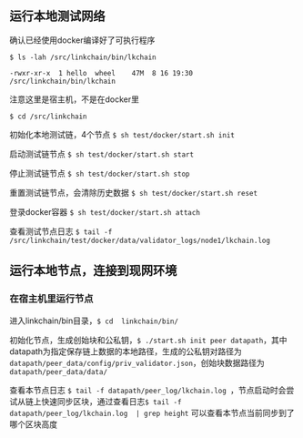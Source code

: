 ## 运行本地测试网络

确认已经使用docker编译好了可执行程序

`$ ls -lah /src/linkchain/bin/lkchain`

```
-rwxr-xr-x  1 hello  wheel    47M  8 16 19:30 /src/linkchain/bin/lkchain
```

注意这里是宿主机，不是在docker里

`$ cd /src/linkchain`

初始化本地测试链，4个节点 `$ sh test/docker/start.sh init`

启动测试链节点 `$ sh test/docker/start.sh start`

停止测试链节点 `$ sh test/docker/start.sh stop`

重置测试链节点，会清除历史数据 `$ sh test/docker/start.sh reset`

登录docker容器 `$ sh test/docker/start.sh attach`

查看测试节点日志 `$ tail -f /src/linkchain/test/docker/data/validator_logs/node1/lkchain.log`


## 运行本地节点，连接到现网环境
### 在宿主机里运行节点
进入linkchain/bin目录，`$ cd  linkchain/bin/`

初始化节点，生成创始块和公私钥，`$ ./start.sh init peer datapath`，其中datapath为指定保存链上数据的本地路径，生成的公私钥对路径为`datapath/peer_data/config/priv_validator.json`，创始块数据路径为`datapath/peer_data/data/`

查看本节点日志 `$ tail -f datapath/peer_log/lkchain.log `，节点启动时会尝试从链上快速同步区块，通过查看日志`$ tail -f datapath/peer_log/lkchain.log  | grep height` 可以查看本节点当前同步到了哪个区块高度

